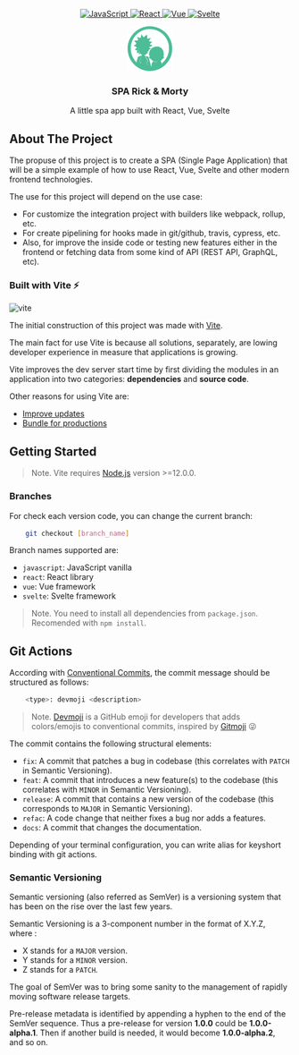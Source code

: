 <p align="center">
    <a href="https://github.com/roremdev/rick-morty/javascript">
        <img src="https://img.shields.io/badge/JavaScript-0.1.0-green?style=for-the-badge&logo=JavaScript" alt="JavaScript" />
    </a>
    <a href="https://github.com/roremdev/rick-morty/react">
        <img src="https://img.shields.io/badge/React-gray?style=for-the-badge&logo=React" alt="React" />
    </a>
    <a href="https://github.com/roremdev/rick-morty/vue">
        <img src="https://img.shields.io/badge/Vue-gray?style=for-the-badge&logo=Vue.js" alt="Vue" />
    </a>
    <a href="https://github.com/roremdev/rick-morty/svelte">
        <img src="https://img.shields.io/badge/Svelte-gray?style=for-the-badge&logo=Svelte" alt="Svelte" />
    </a>
</p>

<p align="center">
    <img src="images/logo.svg" alt="Logo" width="80" height="80">
    <h3 align="center">SPA Rick & Morty</h3>
    <p align="center"> A little spa app built with React, Vue, Svelte</p>
</p>

## About The Project

The propuse of this project is to create a SPA (Single Page Application) that will be a simple example of how to use React, Vue, Svelte and other modern frontend technologies.

The use for this project will depend on the use case:

-   For customize the integration project with builders like webpack, rollup, etc.
-   For create pipelining for hooks made in git/github, travis, cypress, etc.
-   Also, for improve the inside code or testing new features either in the frontend or fetching data from some kind of API (REST API, GraphQL, etc).

### Built with Vite ⚡️

<img src="https://img.shields.io/badge/Vite-2.4.4-green?style=for-the-badge&logo=Vite" alt="vite" />

The initial construction of this project was made with [Vite](https://vitejs.dev/).

The main fact for use Vite is because all solutions, separately, are lowing developer experience in measure that applications is growing.

Vite improves the dev server start time by first dividing the modules in an application into two categories: **dependencies** and **source code**.

Other reasons for using Vite are:

-   [Improve updates](https://vitejs.dev/guide/why.html#slow-updates)
-   [Bundle for productions](https://vitejs.dev/guide/why.html#why-bundle-for-production)

## Getting Started

> Note. Vite requires <a href="https://nodejs.org/en/">Node.js</a> version >=12.0.0.

### Branches

For check each version code, you can change the current branch:

```bash
    git checkout [branch_name]
```

Branch names supported are:

-   `javascript`: JavaScript vanilla
-   `react`: React library
-   `vue`: Vue framework
-   `svelte`: Svelte framework

> Note. You need to install all dependencies from `package.json`. Recomended with `npm install`.

## Git Actions

According with [Conventional Commits](https://www.conventionalcommits.org/en/v1.0.0/), the commit message should be structured as follows:

```bash
    <type>: devmoji <description>
```

> Note. [Devmoji](https://github.com/folke/devmoji) is a GitHub emoji for developers that adds colors/emojis to conventional commits, inspired by [Gitmoji](https://gitmoji.com/) 😜

The commit contains the following structural elements:

-   `fix`: A commit that patches a bug in codebase (this correlates with `PATCH` in Semantic Versioning).
-   `feat`: A commit that introduces a new feature(s) to the codebase (this correlates with `MINOR` in Semantic Versioning).
-   `release`: A commit that contains a new version of the codebase (this corresponds to `MAJOR` in Semantic Versioning).
-   `refac`: A code change that neither fixes a bug nor adds a features.
-   `docs`: A commit that changes the documentation.

Depending of your terminal configuration, you can write alias for keyshort binding with git actions.

### Semantic Versioning

Semantic versioning (also referred as SemVer) is a versioning system that has been on the rise over the last few years.

Semantic Versioning is a 3-component number in the format of X.Y.Z, where :

-   X stands for a `MAJOR` version.
-   Y stands for a `MINOR` version.
-   Z stands for a `PATCH`.

The goal of SemVer was to bring some sanity to the management of rapidly moving software release targets.

Pre-release metadata is identified by appending a hyphen to the end of the SemVer sequence. Thus a pre-release for version **1.0.0** could be **1.0.0-alpha.1**. Then if another build is needed, it would become **1.0.0-alpha.2**, and so on.
